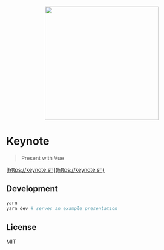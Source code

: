 <div class="text-xs-center" align="center" style="margin: 20px">
  <img src="https://github.com/znck/keynote/raw/master/docs/.vuepress/public/hero.png" height="300">
</div>

# Keynote

> Present with Vue

[https://keynote.sh](https://keynote.sh)

## Development

```bash
yarn
yarn dev # serves an example presentation
```

## License

MIT
